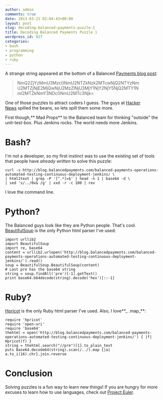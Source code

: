 ```yaml
---
author: admin
comments: true
date: 2013-03-21 02:04:43+00:00
layout: post
slug: decoding-balanced-payments-puzzle-1
title: Decoding Balanced Payments Puzzle 1
wordpress_id: 927
categories:
- bash
- programming
- python
- ruby
---
```


A strange string appeared at the bottom of a Balanced [Payments blog post](http://blog.balancedpayments.com/balanced-payments-operations-automated-testing-continuous-deployment-jenkins/):


> NmQ2ZjYzMmU3Mzc0NmU2NTZkNzk2MTcwNjQ2NTYzNm
U2MTZjNjE2MjQwNjU2MzZlNjU3MjY1NjY2NjY5NjQ2MTY1N
mI2MTZkNmY3NDc0NmU2MTc3Njk=


One of those puzzles to attract coders I guess. The guys at [Hacker News](https://news.ycombinator.com/item?id=5409062) spilled the beans, so lets spill them some more.

First though,** Mad Props** to the Balanced team for thinking "outside" the unit-test-box. Plus Jenkins rocks. The world needs more Jenkins. 


# Bash?


I'm not a developer, so my first instinct was to use the existing set of tools that people have _already written_ to solve this puzzle:

    
    curl -s http://blog.balancedpayments.com/balanced-payments-operations-automated-testing-continuous-deployment-jenkins/ \
    | html2text | grep -P '[^.*]=$' | head -n 1 | base64 -d \
    | sed 's/../0x& /g' | xxd -r -c 100 | rev


I love the command line.


# Python?


The Balanced guys look like they are Python people. That's cool. [BeautifulSoup](http://www.crummy.com/software/BeautifulSoup/) is the only Python html parser I've used:

    
    import urllib2
    import BeautifulSoup
    import re, base64
    content = urllib2.urlopen('http://blog.balancedpayments.com/balanced-payments-operations-automated-testing-continuous-deployment-jenkins/').read()
    soup = BeautifulSoup.BeautifulSoup(content)
    # Last pre has the base64 string
    string = soup.findAll('pre')[-1].getText()
    print base64.b64decode(string).decode('hex')[::-1]




# Ruby?


[Hpricot](https://github.com/hpricot/hpricot) is the only Ruby html parser I've used. Also, I love**_ .map_**:

    
    require 'hpricot'
    require 'open-uri'
    require 'base64'
    thehtml = open('http://blog.balancedpayments.com/balanced-payments-operations-automated-testing-continuous-deployment-jenkins/') { |f| Hpricot(f) }
    string = thehtml.search("//pre")[1].to_plain_text
    puts Base64.decode64(string).scan(/../).map {|a| a.to_i(16).chr}.join.reverse




# Conclusion


Solving puzzles is a fun way to learn new things! If you are hungry for more excuses to learn how to use languages, check out [Project Euler](https://projecteuler.net/).

